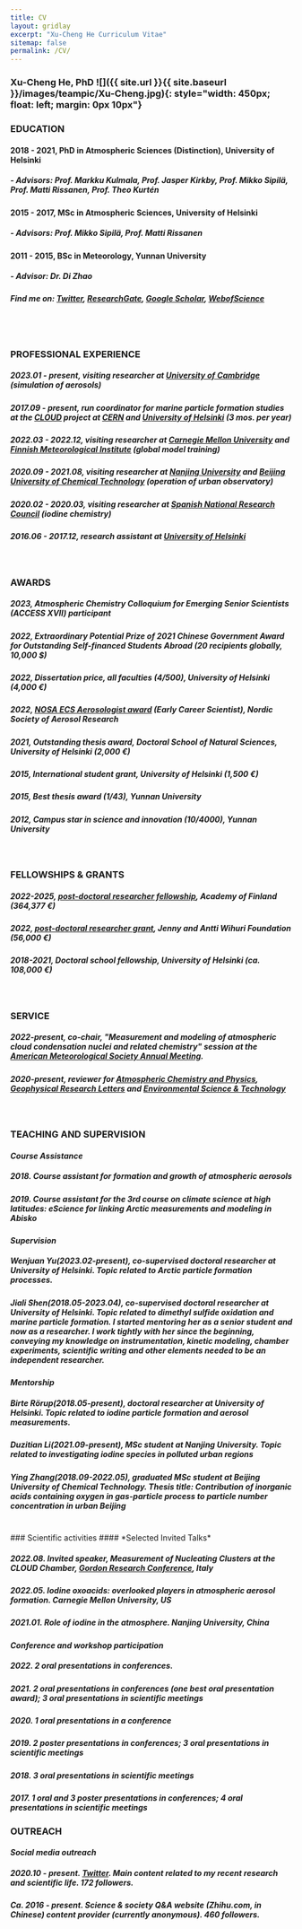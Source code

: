 ```yaml
---
title: CV 
layout: gridlay 
excerpt: "Xu-Cheng He Curriculum Vitae"
sitemap: false
permalink: /CV/
---
```

### Xu-Cheng He, PhD ![]({{ site.url }}{{ site.baseurl }}/images/teampic/Xu-Cheng.jpg){: style="width: 450px; float: left; margin: 0px 10px"}
### EDUCATION 

#### 2018 - 2021, PhD in Atmospheric Sciences (Distinction), University of Helsinki
#####  - Advisors: Prof. Markku Kulmala, Prof. Jasper Kirkby, Prof. Mikko Sipilä, Prof. Matti Rissanen, Prof. Theo Kurtén

#### 2015 - 2017, MSc in Atmospheric Sciences, University of Helsinki 
##### - Advisors: Prof. Mikko Sipilä, Prof. Matti Rissanen 

#### 2011 - 2015, BSc in Meteorology, Yunnan University
##### - Advisor: Dr. Di Zhao

##### Find me on: [Twitter](https://twitter.com/XuChengLanceHe1), [ResearchGate](https://www.researchgate.net/profile/Xu-Cheng-He), [Google Scholar](https://scholar.google.com/citations?user=KrbWsdUAAAAJ&hl=en), [WebofScience](https://www.webofscience.com/wos/author/record/3773694)

<br/>
<br/>

### PROFESSIONAL EXPERIENCE

##### 2023.01 - **present**, visiting researcher at [University of Cambridge](https://www.ch.cam.ac.uk/group/atm/people) (simulation of aerosols)
##### 2017.09 - **present**, run coordinator for marine particle formation studies at the [CLOUD](https://home.cern/science/experiments/cloud) project at [CERN](https://home.cern) and [University of Helsinki](https://www.helsinki.fi/en) (3 mos. per year)
##### 2022.03 - 2022.12, visiting researcher at [Carnegie Mellon University](https://www.cmu.edu) and [Finnish Meteorological Institute](https://en.ilmatieteenlaitos.fi/climate-system-research) (global model training)
##### 2020.09 - 2021.08, visiting researcher at [Nanjing University](https://www.nju.edu.cn/en/main.psp) and [Beijing University of Chemical Technology](https://www.buct.edu.cn/main.htm) (operation of urban observatory)
##### 2020.02 - 2020.03, visiting researcher at [Spanish National Research Council](https://www.csic.es/en/csic) (iodine chemistry)
##### 2016.06 - 2017.12, research assistant at [University of Helsinki](https://www.helsinki.fi/en)

<br/>

### AWARDS

##### 2023, Atmospheric Chemistry Colloquium for Emerging Senior Scientists (ACCESS XVII) participant
##### 2022, Extraordinary Potential Prize of 2021 Chinese Government Award for Outstanding Self-financed Students Abroad (20 recipients globally, 10,000 $)
##### 2022, Dissertation price, all faculties (4/500), University of Helsinki (4,000 €)
##### 2022, [NOSA ECS Aerosologist award](https://mailchi.mp/3e749816d515/nosa-newsletter-8?e=2136630d73) (Early Career Scientist), Nordic Society of Aerosol Research
##### 2021, Outstanding thesis award, Doctoral School of Natural Sciences, University of Helsinki (2,000 €)
##### 2015, International student grant, University of Helsinki (1,500 €)
##### 2015, Best thesis award (1/43), Yunnan University 
##### 2012, Campus star in science and innovation (10/4000), Yunnan University 

<br/>

### FELLOWSHIPS & GRANTS 

##### 2022-2025, [post-doctoral researcher fellowship](https://www.aka.fi/en/about-us/whats-new/press-releases/2022/new-academy-of-finland-postdoctoral-researchers-selected-in-natural-sciences-and-engineering-research/), Academy of Finland (364,377 €)
##### 2022, [post-doctoral researcher grant](https://postdocpooli.fi/the-results-from-the-pools-application-round-31-new-grants/), Jenny and Antti Wihuri Foundation (56,000 €)
##### 2018-2021, Doctoral school fellowship, University of Helsinki (ca. 108,000 €)

<br/>

### SERVICE 

##### 2022-**present**, **co-chair**, "Measurement and modeling of atmospheric cloud condensation nuclei and related chemistry" session at the [American Meteorological Society Annual Meeting](https://annual.ametsoc.org/).
##### 2020-**present**, **reviewer** for [Atmospheric Chemistry and Physics](https://acp.copernicus.org), [Geophysical Research Letters](https://agupubs.onlinelibrary.wiley.com/journal/19448007) and [Environmental Science & Technology](https://pubs.acs.org/journal/esthag)

<br/>

### TEACHING AND SUPERVISION 
#### *Course Assistance*
##### 2018. Course assistant for formation and growth of atmospheric aerosols
##### 2019. Course assistant for the 3rd course on climate science at high latitudes: eScience for linking Arctic measurements and modeling in Abisko
#### *Supervision*
##### **Wenjuan Yu(2023.02-present)**, co-supervised doctoral researcher at University of Helsinki. Topic related to Arctic particle formation processes.
##### **Jiali Shen(2018.05-2023.04)**, co-supervised doctoral researcher at University of Helsinki. Topic related to dimethyl sulfide oxidation and marine particle formation. I started mentoring her as a senior student and now as a researcher. I work tightly with her since the beginning, conveying my knowledge on instrumentation, kinetic modeling, chamber experiments, scientific writing and other elements needed to be an independent researcher.
#### *Mentorship*
##### **Birte Rörup(2018.05-present)**, doctoral researcher at University of Helsinki. Topic related to iodine particle formation and aerosol measurements. 
##### **Duzitian Li(2021.09-present)**, MSc student at Nanjing University. Topic related to investigating iodine species in polluted urban regions
##### **Ying Zhang(2018.09-2022.05)**, graduated MSc student at Beijing University of Chemical Technology. Thesis title: Contribution of inorganic acids containing oxygen in gas-particle process to particle number concentration in urban Beijing 

<br/>
### Scientific activities 
#### *Selected Invited Talks*

##### 2022.08. **Invited speaker**, Measurement of Nucleating Clusters at the CLOUD Chamber, [Gordon Research Conference](https://www.grc.org/molecular-and-ionic-clusters-conference/2022/), Italy

##### 2022.05. Iodine oxoacids: overlooked players in atmospheric aerosol formation. Carnegie Mellon University, US

##### 2021.01. Role of iodine in the atmosphere. Nanjing University, China

#### *Conference and workshop participation*

##### 2022. 2 oral presentations in conferences.

##### 2021. 2 oral presentations in conferences (one best oral presentation award); 3 oral presentations in scientific meetings

##### 2020. 1 oral presentations in a conference
    
##### 2019. 2 poster presentations in conferences; 3 oral presentations in scientific meetings
    
##### 2018. 3 oral presentations in scientific meetings
    
##### 2017. 1 oral and 3 poster presentations in conferences; 4 oral presentations in scientific meetings

### OUTREACH

#### *Social media outreach*

##### 2020.10 - **present**. [Twitter](https://twitter.com/XuChengLanceHe1). Main content related to my recent research and scientific life. 172 followers.

##### Ca. 2016 - **present**. Science & society Q&A website (Zhihu.com, in Chinese) content provider (currently anonymous). 460 followers. 
